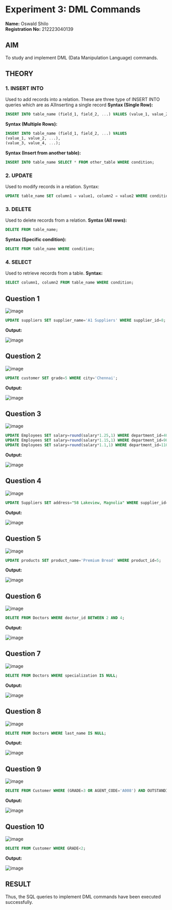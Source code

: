 # Experiment 3: DML Commands

**Name:** Oswald Shilo  
**Registration No:** 212223040139  

## AIM
To study and implement DML (Data Manipulation Language) commands.

## THEORY

### 1. INSERT INTO
Used to add records into a relation.
These are three type of INSERT INTO queries which are as
A)Inserting a single record
**Syntax (Single Row):**
```sql
INSERT INTO table_name (field_1, field_2, ...) VALUES (value_1, value_2, ...);
```
**Syntax (Multiple Rows):**
```sql
INSERT INTO table_name (field_1, field_2, ...) VALUES
(value_1, value_2, ...),
(value_3, value_4, ...);
```
**Syntax (Insert from another table):**
```sql
INSERT INTO table_name SELECT * FROM other_table WHERE condition;
```
### 2. UPDATE
Used to modify records in a relation.
Syntax:
```sql
UPDATE table_name SET column1 = value1, column2 = value2 WHERE condition;
```
### 3. DELETE
Used to delete records from a relation.
**Syntax (All rows):**
```sql
DELETE FROM table_name;
```
**Syntax (Specific condition):**
```sql
DELETE FROM table_name WHERE condition;
```
### 4. SELECT
Used to retrieve records from a table.
**Syntax:**
```sql
SELECT column1, column2 FROM table_name WHERE condition;
```
**Question 1**
--
![image](https://github.com/user-attachments/assets/c2d351d4-10b6-49d3-bead-64264ff48f69)

```sql
UPDATE suppliers SET supplier_name='A1 Suppliers' WHERE supplier_id=8;
```

**Output:**

![image](https://github.com/user-attachments/assets/30b3c41b-0970-4ccd-b85b-99963df1412c)

**Question 2**
---
![image](https://github.com/user-attachments/assets/e44ed983-0975-4659-8adf-db3d5589347b)

```sql
UPDATE customer SET grade=5 WHERE city='Chennai';
```

**Output:**

![image](https://github.com/user-attachments/assets/e6d5d804-1710-4b73-9106-f06ed8912664)

**Question 3**
---
![image](https://github.com/user-attachments/assets/58f6aed5-f1a5-4eb7-b58a-a5aa5c3fff80)

```sql
UPDATE Employees SET salary=round(salary*1.25,1) WHERE department_id=40;
UPDATE Employees SET salary=round(salary*1.15,1) WHERE department_id=90;
UPDATE Employees SET salary=round(salary*1.1,1) WHERE department_id=110;
```

**Output:**

![image](https://github.com/user-attachments/assets/1002a362-2fda-4287-85a7-dbbdffac6d2e)

**Question 4**
---
![image](https://github.com/user-attachments/assets/3ccc396d-3179-4ece-9160-082a63c7c82a)

```sql
UPDATE Suppliers SET address="58 Lakeview, Magnolia" WHERE supplier_id=5;
```

**Output:**

![image](https://github.com/user-attachments/assets/7d114b78-12dd-4019-8f20-1d42f70eae3e)

**Question 5**
---
![image](https://github.com/user-attachments/assets/5dbc0632-93f6-460b-b4fc-eef1a07e4797)

```sql
UPDATE products SET product_name='Premium Bread' WHERE product_id=5;
```

**Output:**

![image](https://github.com/user-attachments/assets/a68644de-74e8-4479-a139-2e231ea21666)

**Question 6**
---
![image](https://github.com/user-attachments/assets/b02c74eb-201c-453d-8e32-c0e24a0d1c03)

```sql
DELETE FROM Doctors WHERE doctor_id BETWEEN 2 AND 4;
```

**Output:**

![image](https://github.com/user-attachments/assets/d8f11e27-b6cc-413e-a1d0-518a9a401af0)

**Question 7**
---
![image](https://github.com/user-attachments/assets/8a75151c-0327-4e3a-b7a4-b53ff477ab46)

```sql
DELETE FROM Doctors WHERE specialization IS NULL;
```

**Output:**

![image](https://github.com/user-attachments/assets/d8bf65b9-6a91-4860-87a5-5d6fd3e99cbf)

**Question 8**
---
![image](https://github.com/user-attachments/assets/ee8e7766-77a7-46fd-b555-b697fbe0b503)

```sql
DELETE FROM Doctors WHERE last_name IS NULL;
```

**Output:**

![image](https://github.com/user-attachments/assets/7760a7c1-410d-4f3f-8d83-ac0d7600cd34)

**Question 9**
---
![image](https://github.com/user-attachments/assets/34605fa7-7167-43ab-aabc-12ecf8cd6a23)

```sql
DELETE FROM Customer WHERE (GRADE=3 OR AGENT_CODE='A008') AND OUTSTANDING_AMT<5000;
```

**Output:**

![image](https://github.com/user-attachments/assets/be84bfe6-f2dd-4945-82b6-ec33244774b3)

**Question 10**
---
![image](https://github.com/user-attachments/assets/5aaf3034-4131-457c-af25-1889d75465d0)

```sql
DELETE FROM Customer WHERE GRADE<2;
```

**Output:**

![image](https://github.com/user-attachments/assets/d0c42f99-02e6-4b69-8566-ea4d03e9c8c6)

## RESULT
Thus, the SQL queries to implement DML commands have been executed successfully.
